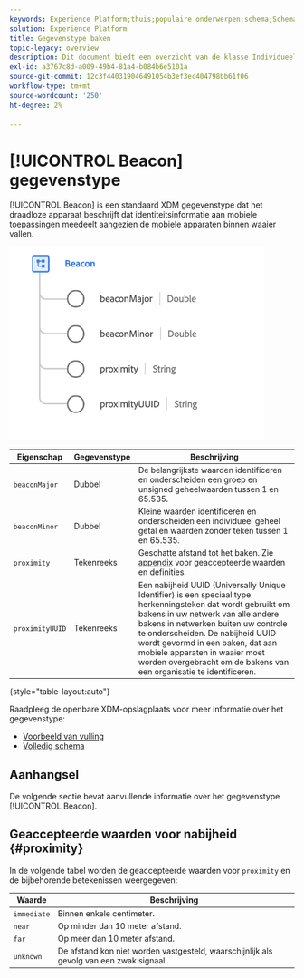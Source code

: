 ```yaml
---
keywords: Experience Platform;thuis;populaire onderwerpen;schema;Schema;XDM;gebieden;schema's;Schemas;baken;interactiedetails;datatype;data-type;gegevenstype;
solution: Experience Platform
title: Gegevenstype baken
topic-legacy: overview
description: Dit document biedt een overzicht van de klasse Individueel profiel XDM.
exl-id: a3767c8d-a009-49b4-81a4-b084b6e5101a
source-git-commit: 12c3f440319046491054b3ef3ec404798bb61f06
workflow-type: tm+mt
source-wordcount: '250'
ht-degree: 2%

---
```


# [!UICONTROL Beacon] gegevenstype

[!UICONTROL Beacon] is een standaard XDM gegevenstype dat het draadloze apparaat beschrijft dat identiteitsinformatie aan mobiele toepassingen meedeelt aangezien de mobiele apparaten binnen waaier vallen.

<img src="../images/data-types/beacon.png" width="450" /><br />

| Eigenschap | Gegevenstype | Beschrijving |
| --- | --- | --- |
| `beaconMajor` | Dubbel | De belangrijkste waarden identificeren en onderscheiden een groep en unsigned geheelwaarden tussen 1 en 65.535. |
| `beaconMinor` | Dubbel | Kleine waarden identificeren en onderscheiden een individueel geheel getal en waarden zonder teken tussen 1 en 65.535. |
| `proximity` | Tekenreeks | Geschatte afstand tot het baken. Zie [appendix](#proximity) voor geaccepteerde waarden en definities. |
| `proximityUUID` | Tekenreeks | Een nabijheid UUID (Universally Unique Identifier) is een speciaal type herkenningsteken dat wordt gebruikt om bakens in uw netwerk van alle andere bakens in netwerken buiten uw controle te onderscheiden. De nabijheid UUID wordt gevormd in een baken, dat aan mobiele apparaten in waaier moet worden overgebracht om de bakens van een organisatie te identificeren. |

{style=&quot;table-layout:auto&quot;}

Raadpleeg de openbare XDM-opslagplaats voor meer informatie over het gegevenstype:

* [Voorbeeld van vulling](https://github.com/adobe/xdm/blob/master/components/datatypes/deprecated/beacon-interaction-details.example.1.json)
* [Volledig schema](https://github.com/adobe/xdm/blob/master/components/datatypes/deprecated/beacon-interaction-details.schema.json)

## Aanhangsel

De volgende sectie bevat aanvullende informatie over het gegevenstype [!UICONTROL Beacon].

## Geaccepteerde waarden voor nabijheid {#proximity}

In de volgende tabel worden de geaccepteerde waarden voor `proximity` en de bijbehorende betekenissen weergegeven:

| Waarde | Beschrijving |
| --- | --- |
| `immediate` | Binnen enkele centimeter. |
| `near` | Op minder dan 10 meter afstand. |
| `far` | Op meer dan 10 meter afstand. |
| `unknown` | De afstand kon niet worden vastgesteld, waarschijnlijk als gevolg van een zwak signaal. |
